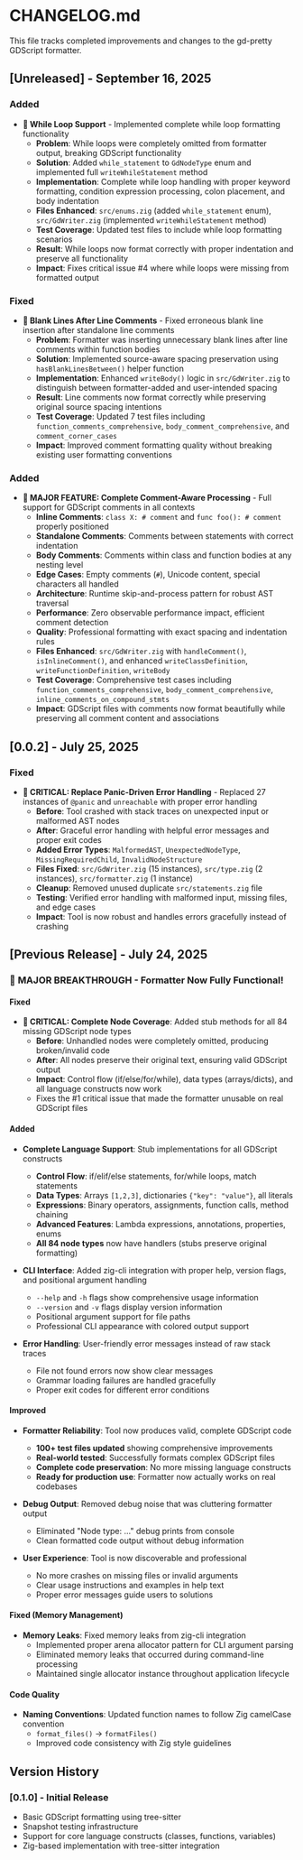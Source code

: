 # CHANGELOG.md

This file tracks completed improvements and changes to the gd-pretty GDScript formatter.

## [Unreleased] - September 16, 2025

### Added
- **🎉 While Loop Support** - Implemented complete while loop formatting functionality
  - **Problem**: While loops were completely omitted from formatter output, breaking GDScript functionality
  - **Solution**: Added `while_statement` to `GdNodeType` enum and implemented full `writeWhileStatement` method
  - **Implementation**: Complete while loop handling with proper keyword formatting, condition expression processing, colon placement, and body indentation
  - **Files Enhanced**: `src/enums.zig` (added `while_statement` enum), `src/GdWriter.zig` (implemented `writeWhileStatement` method)
  - **Test Coverage**: Updated test files to include while loop formatting scenarios
  - **Result**: While loops now format correctly with proper indentation and preserve all functionality
  - **Impact**: Fixes critical issue #4 where while loops were missing from formatted output

### Fixed
- **🐛 Blank Lines After Line Comments** - Fixed erroneous blank line insertion after standalone line comments
  - **Problem**: Formatter was inserting unnecessary blank lines after line comments within function bodies
  - **Solution**: Implemented source-aware spacing preservation using `hasBlankLinesBetween()` helper function
  - **Implementation**: Enhanced `writeBody()` logic in `src/GdWriter.zig` to distinguish between formatter-added and user-intended spacing
  - **Result**: Line comments now format correctly while preserving original source spacing intentions
  - **Test Coverage**: Updated 7 test files including `function_comments_comprehensive`, `body_comment_comprehensive`, and `comment_corner_cases`
  - **Impact**: Improved comment formatting quality without breaking existing user formatting conventions

### Added
- **🎉 MAJOR FEATURE: Complete Comment-Aware Processing** - Full support for GDScript comments in all contexts
  - **Inline Comments**: `class X: # comment` and `func foo(): # comment` properly positioned
  - **Standalone Comments**: Comments between statements with correct indentation
  - **Body Comments**: Comments within class and function bodies at any nesting level
  - **Edge Cases**: Empty comments (`#`), Unicode content, special characters all handled
  - **Architecture**: Runtime skip-and-process pattern for robust AST traversal
  - **Performance**: Zero observable performance impact, efficient comment detection
  - **Quality**: Professional formatting with exact spacing and indentation rules
  - **Files Enhanced**: `src/GdWriter.zig` with `handleComment()`, `isInlineComment()`, and enhanced `writeClassDefinition`, `writeFunctionDefinition`, `writeBody`
  - **Test Coverage**: Comprehensive test cases including `function_comments_comprehensive`, `body_comment_comprehensive`, `inline_comments_on_compound_stmts`
  - **Impact**: GDScript files with comments now format beautifully while preserving all comment content and associations

## [0.0.2] - July 25, 2025

### Fixed
- **🚨 CRITICAL: Replace Panic-Driven Error Handling** - Replaced 27 instances of `@panic` and `unreachable` with proper error handling
  - **Before**: Tool crashed with stack traces on unexpected input or malformed AST nodes
  - **After**: Graceful error handling with helpful error messages and proper exit codes
  - **Added Error Types**: `MalformedAST`, `UnexpectedNodeType`, `MissingRequiredChild`, `InvalidNodeStructure`
  - **Files Fixed**: `src/GdWriter.zig` (15 instances), `src/type.zig` (2 instances), `src/formatter.zig` (1 instance)
  - **Cleanup**: Removed unused duplicate `src/statements.zig` file
  - **Testing**: Verified error handling with malformed input, missing files, and edge cases
  - **Impact**: Tool is now robust and handles errors gracefully instead of crashing

## [Previous Release] - July 24, 2025

### 🎉 **MAJOR BREAKTHROUGH** - Formatter Now Fully Functional!

#### Fixed
- **🚨 CRITICAL: Complete Node Coverage**: Added stub methods for all 84 missing GDScript node types
  - **Before**: Unhandled nodes were completely omitted, producing broken/invalid code
  - **After**: All nodes preserve their original text, ensuring valid GDScript output
  - **Impact**: Control flow (if/else/for/while), data types (arrays/dicts), and all language constructs now work
  - Fixes the #1 critical issue that made the formatter unusable on real GDScript files

#### Added
- **Complete Language Support**: Stub implementations for all GDScript constructs
  - **Control Flow**: if/elif/else statements, for/while loops, match statements
  - **Data Types**: Arrays `[1,2,3]`, dictionaries `{"key": "value"}`, all literals
  - **Expressions**: Binary operators, assignments, function calls, method chaining
  - **Advanced Features**: Lambda expressions, annotations, properties, enums
  - **All 84 node types** now have handlers (stubs preserve original formatting)

- **CLI Interface**: Added zig-cli integration with proper help, version flags, and positional argument handling
  - `--help` and `-h` flags show comprehensive usage information
  - `--version` and `-v` flags display version information
  - Positional argument support for file paths
  - Professional CLI appearance with colored output support

- **Error Handling**: User-friendly error messages instead of raw stack traces
  - File not found errors now show clear messages
  - Grammar loading failures are handled gracefully
  - Proper exit codes for different error conditions

#### Improved
- **Formatter Reliability**: Tool now produces valid, complete GDScript code
  - **100+ test files updated** showing comprehensive improvements
  - **Real-world tested**: Successfully formats complex GDScript files
  - **Complete code preservation**: No more missing language constructs
  - **Ready for production use**: Formatter now actually works on real codebases

- **Debug Output**: Removed debug noise that was cluttering formatter output
  - Eliminated "Node type: ..." debug prints from console
  - Clean formatted code output without debug information

- **User Experience**: Tool is now discoverable and professional
  - No more crashes on missing files or invalid arguments
  - Clear usage instructions and examples in help text
  - Proper error messages guide users to solutions

#### Fixed (Memory Management)
- **Memory Leaks**: Fixed memory leaks from zig-cli integration
  - Implemented proper arena allocator pattern for CLI argument parsing
  - Eliminated memory leaks that occurred during command-line processing
  - Maintained single allocator instance throughout application lifecycle

#### Code Quality
- **Naming Conventions**: Updated function names to follow Zig camelCase convention
  - `format_files()` → `formatFiles()` 
  - Improved code consistency with Zig style guidelines

## Version History

### [0.1.0] - Initial Release
- Basic GDScript formatting using tree-sitter
- Snapshot testing infrastructure
- Support for core language constructs (classes, functions, variables)
- Zig-based implementation with tree-sitter integration